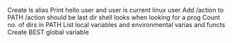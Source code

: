 Create ls alias
Print hello user and user is current linux user
Add /action to PATH /action should be last dir shell looks when looking for a prog
Count no. of dirs in PATH
List local variables and environmental varias and functs
Create BEST global variable
